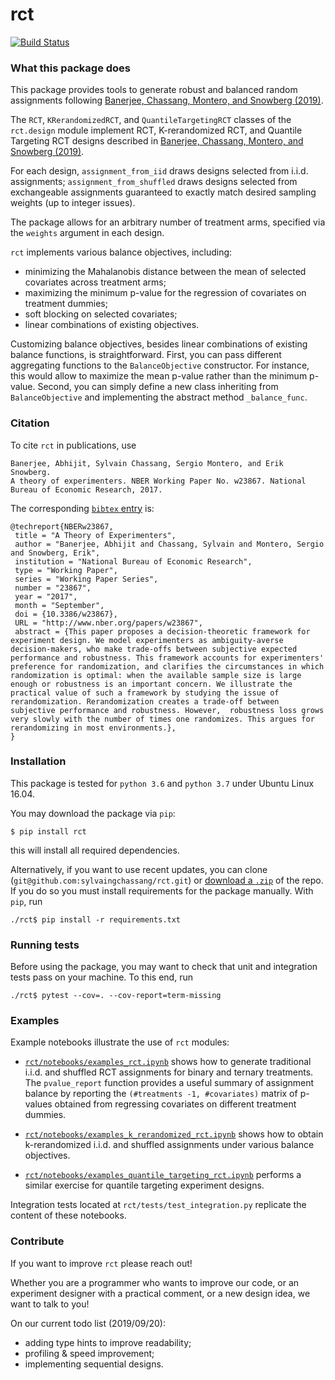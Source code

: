 # rct
[![Build Status](https://github.com/sylvaingchassang/rct/actions/workflows/test_rct.yml/badge.svg)](https://github.com/sylvaingchassang/rct/actions/workflows/test_rct.yml/badge.svg)

### What this package does

This package provides tools to generate robust and balanced random assignments
following [Banerjee, Chassang, Montero, and Snowberg (2019)](https://www.sylvainchassang.org/assets/papers/adversarial_experimentation.pdf).

The `RCT`, `KRerandomizedRCT`, and `QuantileTargetingRCT` classes of
 the `rct.design` module implement RCT, K-rerandomized
 RCT, and Quantile Targeting RCT designs described in [Banerjee, Chassang, Montero, and Snowberg (2019)](https://www.sylvainchassang.org/assets/papers/adversarial_experimentation.pdf).
  
For each design, `assignment_from_iid` draws designs selected from i.i.d. assignments;
  `assignment_from_shuffled` draws designs selected from exchangeable
  assignments guaranteed to exactly match desired sampling weights (up to
  integer issues).

The package allows for an arbitrary number of treatment arms, specified via
the `weights` argument in each design.

`rct` implements various balance objectives, including:   
 - minimizing the Mahalanobis distance between the mean of selected
    covariates  across treatment arms;   
 - maximizing the minimum p-value for the regression of covariates on
     treatment dummies;   
 - soft blocking on selected covariates;   
 - linear combinations of existing objectives.

Customizing balance objectives, besides linear combinations of existing balance functions, is straightforward. First, you can pass different 
aggregating functions to the `BalanceObjective` constructor. For instance, this would allow to maximize the mean p-value rather than the minimum p-value. Second, you can simply define a new class inheriting from `BalanceObjective`  and implementing the abstract method `_balance_func`.


### Citation

To cite `rct` in publications, use    
```
Banerjee, Abhijit, Sylvain Chassang, Sergio Montero, and Erik Snowberg.   
A theory of experimenters. NBER Working Paper No. w23867. National Bureau of Economic Research, 2017.
```
The corresponding [`bibtex` entry](w23867.bib) is:   
```
@techreport{NBERw23867,
 title = "A Theory of Experimenters",
 author = "Banerjee, Abhijit and Chassang, Sylvain and Montero, Sergio and Snowberg, Erik",
 institution = "National Bureau of Economic Research",
 type = "Working Paper",
 series = "Working Paper Series",
 number = "23867",
 year = "2017",
 month = "September",
 doi = {10.3386/w23867},
 URL = "http://www.nber.org/papers/w23867",
 abstract = {This paper proposes a decision-theoretic framework for experiment design. We model experimenters as ambiguity-averse decision-makers, who make trade-offs between subjective expected performance and robustness. This framework accounts for experimenters' preference for randomization, and clarifies the circumstances in which randomization is optimal: when the available sample size is large enough or robustness is an important concern. We illustrate the practical value of such a framework by studying the issue of rerandomization. Rerandomization creates a trade-off between subjective performance and robustness. However,  robustness loss grows very slowly with the number of times one randomizes. This argues for rerandomizing in most environments.},
}
```

### Installation

This package is tested for `python 3.6` and `python 3.7` under Ubuntu
Linux 16.04.

You may download the package via `pip`:

`$ pip install rct`

this will install all required dependencies.

Alternatively, if you want to use recent updates, you can clone (`git@github.com:sylvaingchassang/rct.git`) or [download a `.zip`](https://github.com/sylvaingchassang/rct/archive/master.zip) of the repo. If you
do so you must install requirements for the package manually. With `pip`, run   

`./rct$ pip install -r requirements.txt`

### Running tests

Before using the package, you may want to check that unit and
integration tests pass on your machine. To this end, run

`./rct$ pytest --cov=. --cov-report=term-missing`

### Examples

Example notebooks illustrate the use of `rct` modules:
 - [`rct/notebooks/examples_rct.ipynb`](https://github.com/sylvaingchassang/rct/blob/master/notebooks/examples_rct.ipynb) shows how to generate
 traditional i.i.d. and shuffled RCT assignments for binary and ternary
 treatments. The `pvalue_report` function provides a useful summary of
 assignment balance by reporting the `(#treatments -1, #covariates)`
 matrix of p-values obtained from regressing covariates on different
 treatment dummies.

 - [`rct/notebooks/examples_k_rerandomized_rct.ipynb`](https://github.com/sylvaingchassang/rct/blob/master/notebooks/examples_k_rerandomized_rct.ipynb) shows how to
 obtain k-rerandomized i.i.d. and shuffled assignments under various balance
  objectives.

  - [`rct/notebooks/examples_quantile_targeting_rct.ipynb`](https://github.com/sylvaingchassang/rct/blob/master/notebooks/examples_quantile_targeting_rct.ipynb) performs a
   similar exercise for quantile targeting experiment designs.

Integration tests located at `rct/tests/test_integration.py` replicate
the content of these notebooks.

### Contribute

If you want to improve `rct` please reach out! 

Whether you are a programmer who wants to improve our code, or an experiment designer with a
practical comment, or a new design idea, we want to talk to you!

On our current todo list (2019/09/20):   
 - adding type hints to improve readability;   
 - profiling & speed improvement;   
 - implementing sequential designs.   
